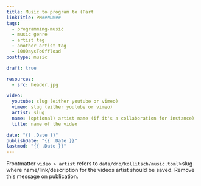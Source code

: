 ```yaml
---
title: Music to program to (Part
linkTitle: PM##NUM##
tags:
  - programming-music
  - music genre
  - artist tag
  - another artist tag
  - 100DaysToOffload
posttype: music

draft: true

resources:
  - src: header.jpg

video:
  youtube: slug (either youtube or vimeo)
  vimeo: slug (either youtube or vimeo)
  artist: slug
  name: (optional) artist name (if it's a collaboration for instance)
  title: name of the video

date: "{{ .Date }}"
publishDate: "{{ .Date }}"
lastmod: "{{ .Date }}"
---
```


Frontmatter `video > artist` refers to `data/dnb/kollitsch/music.toml`>slug where name/link/description for the videos artist should be saved. Remove this message on publication.
